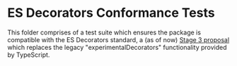 # ES Decorators Conformance Tests

This folder comprises of a test suite which ensures the package is compatible with the ES Decorators 
standard, a (as of now) [Stage 3 proposal](https://github.com/tc39/proposal-decorators) which replaces
the legacy "experimentalDecorators" functionality provided by TypeScript.